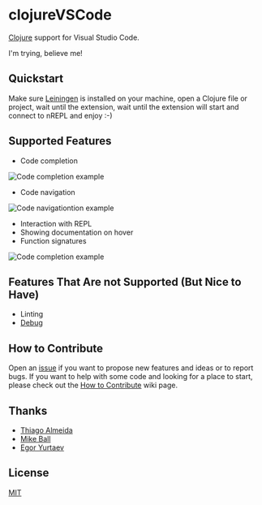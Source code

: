 # clojureVSCode

[Clojure](https://clojure.org) support for Visual Studio Code.

I'm trying, believe me!

## Quickstart

Make sure [Leiningen](https://leiningen.org/) is installed on your machine, open 
a Clojure file or project, wait until the extension, wait until the extension 
will start and connect to nREPL and enjoy :-)

## Supported Features

* Code completion

![Code completion example](https://github.com/avli/clojureVSCode/raw/master/images/code%20completion%20example.png)

* Code navigation

![Code navigationtion example](https://github.com/avli/clojureVSCode/raw/master/images/code%20navigation%20example.png)

* Interaction with REPL
* Showing documentation on hover
* Function signatures

![Code completion example](https://github.com/avli/clojureVSCode/raw/master/images/function%20signature%20example.png)

## Features That Are not Supported (But Nice to Have)

* Linting
* [Debug](https://github.com/indiejames/vscode-clojure-debug)

## How to Contribute

Open an [issue](https://github.com/avli/clojureVSCode/issues) if you want to 
propose new features and ideas or to report bugs. If you want to help with some
code and looking for a place to start, please check out the 
[How to Contribute](https://github.com/avli/clojureVSCode/wiki/Contribution) 
wiki page.

## Thanks

- [Thiago Almeida](https://github.com/fasfsfgs)
- [Mike Ball](https://github.com/mikeball)
- [Egor Yurtaev](https://github.com/yurtaev)

## License

[MIT](https://raw.githubusercontent.com/avli/clojureVSCode/master/LICENSE.txt)
